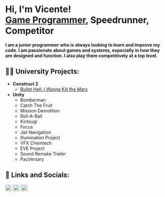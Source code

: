 <h1>Hi, I'm Vicente! <br/> <a href="https://www.linkedin.com/in/vicente-cupello-813494244/">Game Programmer</a>, Speedrunner, Competitor</h1>
<b>I am a junior programmer who is always looking to learn and improve my code. I am passionate about games and systems, especially in how they are designed and function. I also play them competitively at a top level.</b>
  
<h2>👨‍💻 University Projects:</h2>

- <b>Construct 2</b>
  - [Bullet Hell: I Wanna Kill the Marx](https://github.com/VerdalJG/I-Wanna-Kill-The-Marx)
- <b>Unity</b>
  - Bomberman
  - Catch The Fruit
  - Mission Demolition
  - Roll-A-Ball
  - Kintsugi
  - Focus
  - Jail Navigation
  - Illumination Project
  - VFX Chemtech
  - EVE Project
  - Sound Remake Trailer
  - PacVersary



<h2> 🤳 Links and Socials:</h2>

[<img align="left" alt="Verdal | YouTube" width="22px" src="https://cdn.jsdelivr.net/npm/simple-icons@v3/icons/youtube.svg" />][youtube]
[<img align="left" alt="Verdal | Twitter" width="22px" src="https://cdn.jsdelivr.net/npm/simple-icons@v3/icons/twitter.svg" />][twitter]
[<img align="left" alt="Verdal | LinkedIn" width="22px" src="https://cdn.jsdelivr.net/npm/simple-icons@v3/icons/linkedin.svg" />][linkedin]

[twitter]: https://twitter.com/Verdal_JG
[youtube]: https://www.youtube.com/channel/UC9WjT4KkPE9z2LB30feGQ0g
[linkedin]: https://www.linkedin.com/in/vicente-cupello-813494244/

<!--
**VerdalJG/VerdalJG** is a ✨ _special_ ✨ repository because its `README.md` (this file) appears on your GitHub profile.

Here are some ideas to get you started:

- 🔭 I’m currently working on ...
- 🌱 I’m currently learning ...
- 👯 I’m looking to collaborate on ...
- 🤔 I’m looking for help with ...
- 💬 Ask me about ...
- 📫 How to reach me: ...
- 😄 Pronouns: ...
- ⚡ Fun fact: ...
-->
